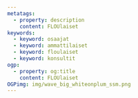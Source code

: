 ```yaml
---
metatags:
  - property: description
    content: FLOUlaiset
keywords:
  - keyword: osaajat
  - keyword: ammattilaiset
  - keyword: floulaiset
  - keyword: konsultit
ogp:
  - property: og:title
    content: FLOUlaiset
OGPimg: img/wave_big_whiteonplum_ssm.png
---
```


